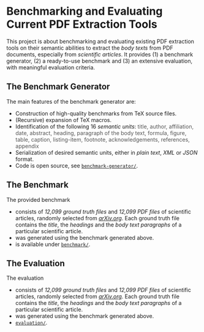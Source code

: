 # Benchmarking and Evaluating Current PDF Extraction Tools #

This project is about benchmarking and evaluating existing PDF extraction tools on their semantic abilities to extract the *body texts* from PDF documents, especially from *scientific articles*. It provides (1) a benchmark generator, (2) a ready-to-use benchmark and (3) an extensive evaluation, with meaningful evaluation criteria.

## The Benchmark Generator
The main features of the benchmark generator are:

+ Construction of high-quality benchmarks from TeX source files.
+ (Recursive) expansion of TeX macros.
+ Identification of the following 16 *semantic units*: 
    <span style="color:#555">title, author, affiliation, date, abstract, heading, paragraph of the body text, formula, figure, table, caption, listing-item, footnote, acknowledgements, references, appendix</span>
+ Serialization of desired semantic units, either in *plain text*, *XML* or *JSON* format.
+ Code is open source, see [`benchmark-generator/`](https://github.com/ckorzen/arxiv-benchmark/tree/master/benchmark-generator).


## The Benchmark
The provided benchmark

+ consists of *12,099 ground truth files* and *12,099 PDF files* of scientific articles, randomly selected from [*arXiv.org*](https://arxiv.org/).
Each ground truth file contains the *title*, the *headings* and the *body text paragraphs* of a particular scientific article.
+ was generated using the benchmark generated above.
+ is available under [`benchmark/`](https://github.com/ckorzen/arxiv-benchmark/tree/master/benchmark).

## The Evaluation
The evaluation

+ consists of *12,099 ground truth files* and *12,099 PDF files* of scientific articles, randomly selected from [*arXiv.org*](https://arxiv.org/).
Each ground truth file contains the *title*, the *headings* and the *body text paragraphs* of a particular scientific article.
+ was generated using the benchmark generated above.
+ [`evaluation/`](https://github.com/ckorzen/arxiv-benchmark/tree/master/evaluation).